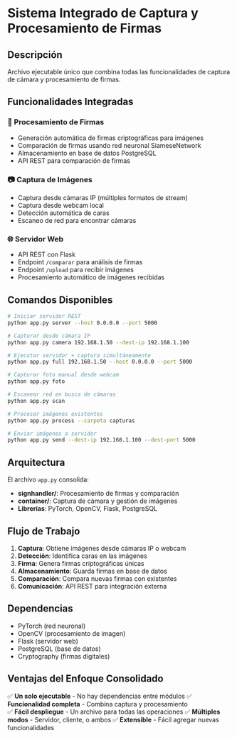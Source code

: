 # Sistema Integrado de Captura y Procesamiento de Firmas

## Descripción
Archivo ejecutable único que combina todas las funcionalidades de captura de cámara y procesamiento de firmas.

## Funcionalidades Integradas

### 🔑 Procesamiento de Firmas
- Generación automática de firmas criptográficas para imágenes
- Comparación de firmas usando red neuronal SiameseNetwork
- Almacenamiento en base de datos PostgreSQL
- API REST para comparación de firmas

### 📷 Captura de Imágenes  
- Captura desde cámaras IP (múltiples formatos de stream)
- Captura desde webcam local
- Detección automática de caras
- Escaneo de red para encontrar cámaras

### 🌐 Servidor Web
- API REST con Flask
- Endpoint `/comparar` para análisis de firmas
- Endpoint `/upload` para recibir imágenes
- Procesamiento automático de imágenes recibidas

## Comandos Disponibles

```bash
# Iniciar servidor REST
python app.py server --host 0.0.0.0 --port 5000

# Capturar desde cámara IP
python app.py camera 192.168.1.50 --dest-ip 192.168.1.100

# Ejecutar servidor + captura simultáneamente
python app.py full 192.168.1.50 --host 0.0.0.0 --port 5000

# Capturar foto manual desde webcam
python app.py foto

# Escanear red en busca de cámaras
python app.py scan

# Procesar imágenes existentes
python app.py process --carpeta capturas

# Enviar imágenes a servidor
python app.py send --dest-ip 192.168.1.100 --dest-port 5000
```

## Arquitectura

El archivo `app.py` consolida:
- **signhandler/**: Procesamiento de firmas y comparación
- **container/**: Captura de cámara y gestión de imágenes  
- **Librerías**: PyTorch, OpenCV, Flask, PostgreSQL

## Flujo de Trabajo

1. **Captura**: Obtiene imágenes desde cámaras IP o webcam
2. **Detección**: Identifica caras en las imágenes
3. **Firma**: Genera firmas criptográficas únicas
4. **Almacenamiento**: Guarda firmas en base de datos
5. **Comparación**: Compara nuevas firmas con existentes
6. **Comunicación**: API REST para integración externa

## Dependencias

- PyTorch (red neuronal)
- OpenCV (procesamiento de imagen)
- Flask (servidor web)
- PostgreSQL (base de datos)
- Cryptography (firmas digitales)

## Ventajas del Enfoque Consolidado

✅ **Un solo ejecutable** - No hay dependencias entre módulos
✅ **Funcionalidad completa** - Combina captura y procesamiento  
✅ **Fácil despliegue** - Un archivo para todas las operaciones
✅ **Múltiples modos** - Servidor, cliente, o ambos
✅ **Extensible** - Fácil agregar nuevas funcionalidades
